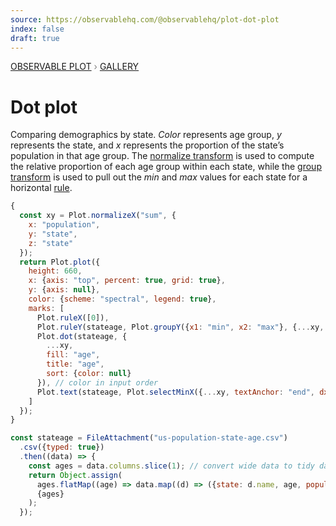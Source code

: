 ```yaml
---
source: https://observablehq.com/@observablehq/plot-dot-plot
index: false
draft: true
---
```


<div style="color: grey; font: 13px/25.5px var(--sans-serif); text-transform: uppercase;"><h1 style="display: none;">Plot: Dot plot</h1><a href="/plot">Observable Plot</a> › <a href="/@observablehq/plot-gallery">Gallery</a></div>

# Dot plot

Comparing demographics by state. _Color_ represents age group, _y_ represents the state, and _x_ represents the proportion of the state’s population in that age group. The [normalize transform](https://observablehq.com/plot/transforms/normalize) is used to compute the relative proportion of each age group within each state, while the [group transform](https://observablehq.com/plot/transforms/group) is used to pull out the _min_ and _max_ values for each state for a horizontal [rule](https://observablehq.com/plot/marks/rule).

```js echo
{
  const xy = Plot.normalizeX("sum", {
    x: "population",
    y: "state",
    z: "state"
  });
  return Plot.plot({
    height: 660,
    x: {axis: "top", percent: true, grid: true},
    y: {axis: null},
    color: {scheme: "spectral", legend: true},
    marks: [
      Plot.ruleX([0]),
      Plot.ruleY(stateage, Plot.groupY({x1: "min", x2: "max"}, {...xy, sort: {y: "x1"}})),
      Plot.dot(stateage, {
        ...xy,
        fill: "age",
        title: "age",
        sort: {color: null}
      }), // color in input order
      Plot.text(stateage, Plot.selectMinX({...xy, textAnchor: "end", dx: -6, text: "state"}))
    ]
  });
}
```

```js echo
const stateage = FileAttachment("us-population-state-age.csv")
  .csv({typed: true})
  .then((data) => {
    const ages = data.columns.slice(1); // convert wide data to tidy data
    return Object.assign(
      ages.flatMap((age) => data.map((d) => ({state: d.name, age, population: d[age]}))),
      {ages}
    );
  });
```
